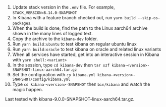 1. Update stack version in the `.env` file. For example, `STACK_VERSION=8.14.0-SNAPSHOT`
1. In Kibana with a feature branch checked out, run `yarn build --skip-os-packages`.
1. When the build is done, find the path to the Linux aarch64 archive shown in the many lines of logged text.
1. Copy the archive to the `kibana-dev` folder.
1. Run `yarn build:ubuntu` to test kibana on regular ubuntu linux
1. Run `yarn build:oracle` to test kibana on oracle and related linux variants
1. When all services have started, get into an interactive session in Kibana with `yarn shell:<variant>`
1. In the session, type `cd kibana-dev` then `tar xzf kibana-<version>-SNAPSHOT-linux-aarch64.tar.gz`
1. Set the configuration with `cp kibana.yml kibana-<version>-SNAPSHOT/config/kibana.yml`
1. Type `cd kibana-<version>-SNAPSHOT` then `bin/kibana` and watch the magic happen.

Last tested with kibana-9.0.0-SNAPSHOT-linux-aarch64.tar.gz.
